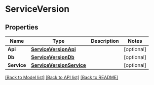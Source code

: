 # ServiceVersion

## Properties

Name | Type | Description | Notes
------------ | ------------- | ------------- | -------------
**Api** | [**ServiceVersionApi**](ServiceVersion_api.md) |  | [optional] 
**Db** | [**ServiceVersionDb**](ServiceVersion_db.md) |  | [optional] 
**Service** | [**ServiceVersionService**](ServiceVersion_service.md) |  | [optional] 

[[Back to Model list]](../README.md#documentation-for-models) [[Back to API list]](../README.md#documentation-for-api-endpoints) [[Back to README]](../README.md)


